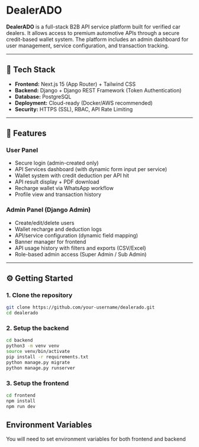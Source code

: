 # DealerADO

**DealerADO** is a full-stack B2B API service platform built for verified car dealers. It allows access to premium automotive APIs through a secure credit-based wallet system. The platform includes an admin dashboard for user management, service configuration, and transaction tracking.

---

## 🔧 Tech Stack

- **Frontend:** Next.js 15 (App Router) + Tailwind CSS
- **Backend:** Django + Django REST Framework (Token Authentication)
- **Database:** PostgreSQL
- **Deployment:** Cloud-ready (Docker/AWS recommended)
- **Security:** HTTPS (SSL), RBAC, API Rate Limiting

---

## 🚀 Features

### User Panel
- Secure login (admin-created only)
- API Services dashboard (with dynamic form input per service)
- Wallet system with credit deduction per API hit
- API result display + PDF download
- Recharge wallet via WhatsApp workflow
- Profile view and transaction history

### Admin Panel (Django Admin)
- Create/edit/delete users
- Wallet recharge and deduction logs
- API/service configuration (dynamic field mapping)
- Banner manager for frontend
- API usage history with filters and exports (CSV/Excel)
- Role-based admin access (Super Admin / Sub Admin)

---

## ⚙️ Getting Started

### 1. Clone the repository
```bash
git clone https://github.com/your-username/dealerado.git
cd dealerado
```
### 2. Setup the backend
```bash
cd backend
python3 -m venv venv
source venv/bin/activate
pip install -r requirements.txt
python manage.py migrate
python manage.py runserver
```
### 3. Setup the frontend
```bash
cd frontend
npm install
npm run dev
```

## Environment Variables

You will need to set environment variables for both frontend and backend

